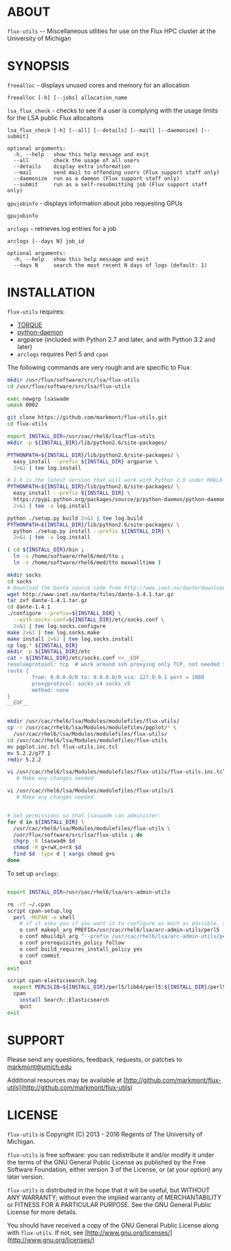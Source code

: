 ABOUT
=====

`flux-utils` -- Miscellaneous utlities for use on the Flux HPC cluster at the University of Michigan


SYNOPSIS
========

`freealloc` - displays unused cores and memory for an allocation

    freealloc [-h] [--jobs] allocation_name


`lsa_flux_check` - checks to see if a user is complying with the usage limits for the LSA public Flux allocaitons

    lsa_flux_check [-h] [--all] [--details] [--mail] [--daemonize] [--submit]

    optional arguments:
      -h, --help   show this help message and exit
      --all        check the usage of all users
      --details    display extra information
      --mail       send mail to offending users (Flux support staff only)
      --daemonize  run as a daemon (Flux support staff only)
      --submit     run as a self-resubmitting job (Flux support staff only)


`gpujobinfo` - displays information about jobs requesting GPUs

    gpujobinfo


`arclogs` - retrieves log entries for a job

    arclogs [--days N] job_id

    optional arguments:
      -h, --help   show this help message and exit
      --days N     search the most recent N days of logs (default: 1)


INSTALLATION
============

`flux-utils` requires:

* [TORQUE](http://www.adaptivecomputing.com/products/open-source/torque/)
* [python-daemon](https://pypi.python.org/pypi/python-daemon)
* argparse (included with Python 2.7 and later, and with Python 3.2 and later)
* `arclogs` requires Perl 5 and `cpan`

The following commands are very rough and are specific to Flux:

```bash
mkdir /usr/flux/software/src/lsa/flux-utils
cd /usr/flux/software/src/lsa/flux-utils

exec newgrp lsaswadm
umask 0002

git clone https://github.com/markmont/flux-utils.git
cd flux-utils

export INSTALL_DIR=/usr/cac/rhel6/lsa/flux-utils
mkdir -p ${INSTALL_DIR}/lib/python2.6/site-packages/

PYTHONPATH=${INSTALL_DIR}/lib/python2.6/site-packages/ \
  easy_install --prefix ${INSTALL_DIR} argparse \
  2>&1 | tee log.install

# 1.6 is the latest version that will work with Python 2.6 under RHEL6
PYTHONPATH=${INSTALL_DIR}/lib/python2.6/site-packages/ \
  easy_install --prefix ${INSTALL_DIR} \
  https://pypi.python.org/packages/source/p/python-daemon/python-daemon-1.6.tar.gz#md5=c774eda27d6c5d80b42037826d29e523 \
  2>&1 | tee -a log.install

python ./setup.py build 2>&1 | tee log.build
PYTHONPATH=${INSTALL_DIR}/lib/python2.6/site-packages/ \
  python ./setup.py install --prefix ${INSTALL_DIR} \
  2>&1 | tee -a log.install

( cd ${INSTALL_DIR}/bin ;
  ln -s /home/software/rhel6/med/tto ;
  ln -s /home/software/rhel6/med/tto maxwalltime )

mkdir socks
cd socks
# Download the Dante source code from http://www.inet.no/dante/download.html
wget http://www.inet.no/dante/files/dante-1.4.1.tar.gz
tar zxf dante-1.4.1.tar.gz
cd dante-1.4.1
./configure --prefix=${INSTALL_DIR} \
  --with-socks-conf=${INSTALL_DIR}/etc/socks.conf \
  2>&1 | tee log.socks.configure
make 2>&1 | tee log.socks.make
make install 2>&1 | tee log.socks.install
cp log.* ${INSTALL_DIR}
mkdir -p ${INSTALL_DIR}/etc
cat > ${INSTALL_DIR}/etc/socks.conf <<__EOF__
resolveprotocol: tcp  # work around ssh proxying only TCP, not needed if using a real SOCKS server
route {
        from: 0.0.0.0/0 to: 0.0.0.0/0 via: 127.0.0.1 port = 1080
        proxyprotocol: socks_v4 socks_v5
        method: none
}
__EOF__


mkdir /usr/cac/rhel6/lsa/Modules/modulefiles/flux-utils/
cp -r /usr/cac/rhel6/lsa/Modules/modulefiles/pgplot/* \
  /usr/cac/rhel6/lsa/Modules/modulefiles/flux-utils/
cd /usr/cac/rhel6/lsa/Modules/modulefiles/flux-utils
mv pgplot.inc.tcl flux-utils.inc.tcl
mv 5.2.2/g77 1
rmdir 5.2.2

vi /usr/cac/rhel6/lsa/Modules/modulefiles/flux-utils/flux-utils.inc.tcl
   # Make any changes needed

vi /usr/cac/rhel6/lsa/Modules/modulefiles/flux-utils/1
   # Make any changes needed


# Set permissions so that lsaswadm can administer:
for d in ${INSTALL_DIR} \
  /usr/cac/rhel6/lsa/Modules/modulefiles/flux-utils \
  /usr/flux/software/src/lsa/flux-utils ; do
  chgrp -R lsaswadm $d
  chmod -R g+rwX,o+rX $d
  find $d -type d | xargs chmod g+s
done

```

To set up `arclogs`:

```bash

export INSTALL_DIR=/usr/cac/rhel6/lsa/arc-admin-utils

rm -rf ~/.cpan
script cpan-setup.log
  perl -MCPAN -e shell
    # if it asks you if you want it to configure as much as possible, say "yes"
    o conf makepl_arg PREFIX=/usr/cac/rhel6/lsa/arc-admin-utils/perl5
    o conf mbuildpl_arg "--prefix /usr/cac/rhel6/lsa/arc-admin-utils/perl5"
    o conf prerequisites_policy follow
    o conf build_requires_install_policy yes
    o conf commit
    quit
exit

script cpan-elasticsearch.log
  export PERL5LIB=${INSTALL_DIR}/perl5/lib64/perl5:${INSTALL_DIR}/perl5/share/perl5
  cpan
    install Search::Elasticsearch
    quit
exit

```


SUPPORT
=======

Please send any questions, feedback, requests, or patches to markmont@umich.edu

Additional resources may be available at [http://github.com/markmont/flux-utils](http://github.com/markmont/flux-utils)


LICENSE
=======

`flux-utils` is Copyright (C) 2013 - 2016 Regents of The University of Michigan.

`flux-utils` is free software: you can redistribute it and/or modify it under the terms of the GNU General Public License as published by the Free Software Foundation, either version 3 of the License, or (at your option) any later version.

`flux-utils` is distributed in the hope that it will be useful, but WITHOUT ANY WARRANTY; without even the implied warranty of MERCHANTABILITY or FITNESS FOR A PARTICULAR PURPOSE. See the GNU General Public License for more details.

You should have received a copy of the GNU General Public License along with `flux-utils`.  If not, see [http://www.gnu.org/licenses/](http://www.gnu.org/licenses/)

